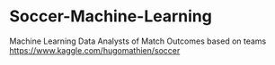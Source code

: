 # Soccer-Machine-Learning
Machine Learning Data Analysts of Match Outcomes based on teams
https://www.kaggle.com/hugomathien/soccer
